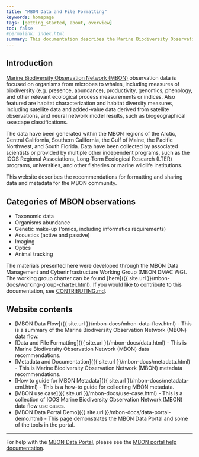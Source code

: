 ```yaml
---
title: "MBON Data and File Formatting"
keywords: homepage
tags: [getting_started, about, overview]
toc: false
#permalink: index.html
summary: This documentation describes the Marine Biodiversity Observation Network (MBON) data and file formatting recommendations.
---
```


## Introduction

[Marine Biodiversity Observation Network (MBON)](https://marinebon.org) 
observation data is focused on organisms from microbes to whales, including measures of biodiversity 
(e.g. presence, abundance), productivity, genomics, phenology, and other relevant ecological process 
measurements or indices. Also featured are habitat characterization and habitat diversity measures, 
including satellite data and added-value data derived from satellite observations, and neural network 
model results, such as biogeographical seascape classifications.

The data have been generated within the MBON regions of the Arctic, Central California, Southern 
California, the Gulf of Maine, the Pacific Northwest, and South Florida. Data have been collected 
by associated scientists or provided by multiple other independent programs, such as the IOOS Regional 
Associations, Long-Term Ecological Research (LTER) programs, universities, and other fisheries or marine wildlife 
institutions.

This website describes the recommendations for formatting and sharing data and metadata for the MBON community. 

## Categories of MBON observations
- Taxonomic data
- Organisms abundance
- Genetic make-up (‘omics, including informatics requirements)
- Acoustics (active and passive)
- Imaging
- Optics
- Animal tracking

The materials presented here were developed through the MBON Data Management and Cyberinfrastructure Working Group (MBON DMAC 
WG). The working group charter can be found [here]({{ site.url }}/mbon-docs/working-group-charter.html). If you 
would like to contribute to this documentation, see [CONTRIBUTING.md](https://github.com/ioos/mbon-docs/blob/gh-pages/CONTRIBUTING.md).

## Website contents
- [MBON Data Flow]({{ site.url }}/mbon-docs/mbon-data-flow.html) - This is a summary of the Marine Biodiversity Observation Network (MBON) data flow.
- [Data and File Formatting]({{ site.url }}/mbon-docs/data.html) - This is Marine Biodiversity Observation Network (MBON) data recommendations.
- [Metadata and Documentation]({{ site.url }}/mbon-docs/metadata.html) - This is Marine Biodiversity Observation Network (MBON) metadata recommendations.
- [How to guide for MBON Metadata]({{ site.url }}/mbon-docs/metadata-eml.html) - This is a how-to guide for collecting MBON metadata.
- [MBON use case]({{ site.url }}/mbon-docs/use-case.html) - This is a collection of IOOS Marine Biodiversity Observation Network (MBON) data flow use cases.
- [MBON Data Portal Demo]({{ site.url }}/mbon-docs/data-portal-demo.html) - This page demonstrates the MBON Data Portal and some of the tools in the portal.

---

For help with the [MBON Data Portal](https://mbon.ioos.us), please see the [MBON portal help documentation](https://mbon.ioos.us/help/).